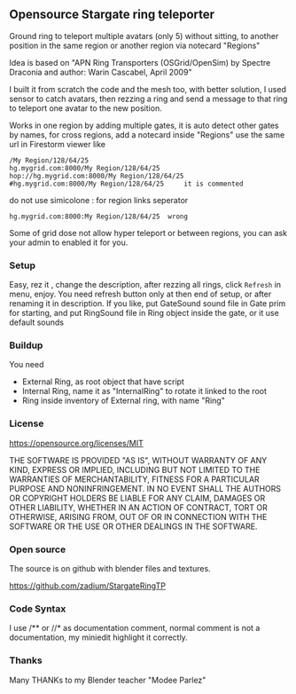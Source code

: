 ## Opensource Stargate ring teleporter ##

Ground ring to teleport multiple avatars (only 5) without sitting, to another position in the same region or another region via notecard "Regions"

Idea is based on "APN Ring Transporters (OSGrid/OpenSim) by Spectre Draconia and author: Warin Cascabel, April 2009"

I built it from scratch the code and the mesh too, with better solution, I used sensor to catch avatars, then rezzing a ring and send a message to that ring to teleport one avatar to the new position.

Works in one region by adding multiple gates, it is auto detect other gates by names,
for cross regions, add a notecard inside "Regions" use the same url in Firestorm viewer like

    /My Region/128/64/25
    hg.mygrid.com:8000/My Region/128/64/25
    hop://hg.mygrid.com:8000/My Region/128/64/25
    #hg.mygrid.com:8000/My Region/128/64/25     it is commented

do not use simicolone : for region links seperator

	hg.mygrid.com:8000:My Region/128/64/25  wrong

Some of grid dose not allow hyper teleport or between regions, you can ask your admin to enabled it for you.

### Setup ###

Easy, rez it , change the description, after rezzing all rings, click `Refresh` in menu, enjoy.
You need refresh button only at then end of setup, or after renaming it in description.
If you like, put GateSound sound file in Gate prim for starting, and put RingSound file in Ring object inside the gate, or it use default sounds

### Buildup ###

You need

* External Ring, as root object that have script
* Internal Ring, name it as "InternalRing" to rotate it linked to the root
* Ring inside inventory of External ring, with name "Ring"

### License ###

https://opensource.org/licenses/MIT

THE SOFTWARE IS PROVIDED "AS IS", WITHOUT WARRANTY OF ANY KIND, EXPRESS OR IMPLIED, INCLUDING BUT NOT LIMITED TO THE WARRANTIES OF MERCHANTABILITY, FITNESS FOR A PARTICULAR PURPOSE AND NONINFRINGEMENT. IN NO EVENT SHALL THE AUTHORS OR COPYRIGHT HOLDERS BE LIABLE FOR ANY CLAIM, DAMAGES OR OTHER LIABILITY, WHETHER IN AN ACTION OF CONTRACT, TORT OR OTHERWISE, ARISING FROM, OUT OF OR IN CONNECTION WITH THE SOFTWARE OR THE USE OR OTHER DEALINGS IN THE SOFTWARE.

### Open source ###

The source is on github with blender files and textures.

https://github.com/zadium/StargateRingTP

### Code Syntax ###

I use /**  or  //*  as documentation comment, normal comment is not a documentation, my miniedit highlight it correctly.

### Thanks ###

Many THANKs to my Blender teacher "Modee Parlez"
